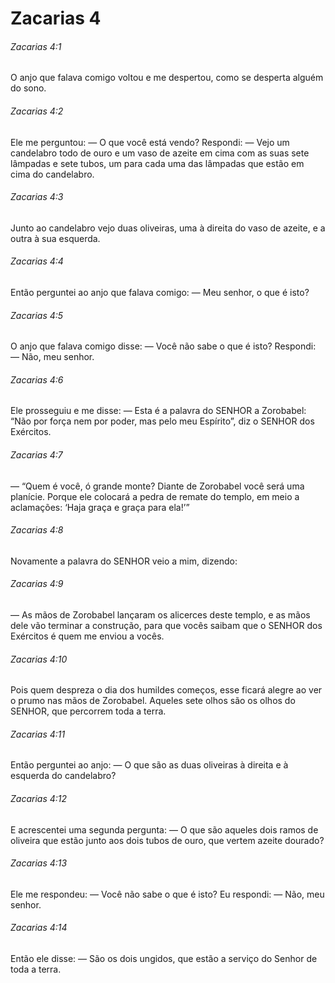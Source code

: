 # Zacarias 4

###### Zacarias 4:1

O anjo que falava comigo voltou e me despertou, como se desperta alguém do sono.

###### Zacarias 4:2

Ele me perguntou: — O que você está vendo? Respondi: — Vejo um candelabro todo de ouro e um vaso de azeite em cima com as suas sete lâmpadas e sete tubos, um para cada uma das lâmpadas que estão em cima do candelabro.

###### Zacarias 4:3

Junto ao candelabro vejo duas oliveiras, uma à direita do vaso de azeite, e a outra à sua esquerda.

###### Zacarias 4:4

Então perguntei ao anjo que falava comigo: — Meu senhor, o que é isto?

###### Zacarias 4:5

O anjo que falava comigo disse: — Você não sabe o que é isto? Respondi: — Não, meu senhor.

###### Zacarias 4:6

Ele prosseguiu e me disse: — Esta é a palavra do SENHOR a Zorobabel: “Não por força nem por poder, mas pelo meu Espírito”, diz o SENHOR dos Exércitos.

###### Zacarias 4:7

— “Quem é você, ó grande monte? Diante de Zorobabel você será uma planície. Porque ele colocará a pedra de remate do templo, em meio a aclamações: ‘Haja graça e graça para ela!’”

###### Zacarias 4:8

Novamente a palavra do SENHOR veio a mim, dizendo:

###### Zacarias 4:9

— As mãos de Zorobabel lançaram os alicerces deste templo, e as mãos dele vão terminar a construção, para que vocês saibam que o SENHOR dos Exércitos é quem me enviou a vocês.

###### Zacarias 4:10

Pois quem despreza o dia dos humildes começos, esse ficará alegre ao ver o prumo nas mãos de Zorobabel. Aqueles sete olhos são os olhos do SENHOR, que percorrem toda a terra.

###### Zacarias 4:11

Então perguntei ao anjo: — O que são as duas oliveiras à direita e à esquerda do candelabro?

###### Zacarias 4:12

E acrescentei uma segunda pergunta: — O que são aqueles dois ramos de oliveira que estão junto aos dois tubos de ouro, que vertem azeite dourado?

###### Zacarias 4:13

Ele me respondeu: — Você não sabe o que é isto? Eu respondi: — Não, meu senhor.

###### Zacarias 4:14

Então ele disse: — São os dois ungidos, que estão a serviço do Senhor de toda a terra.

